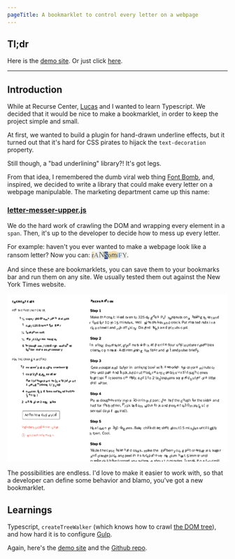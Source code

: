 ```yaml
---
pageTitle: A bookmarklet to control every letter on a webpage
---
```

## Tl;dr

Here is the [demo site](https://letter-messer-upper.surge.sh/). Or just click
<a href="javascript:(function()%7B%22use%20strict%22%3B%0A%2F%2F%20WRAPPER%0Afunction%20textFilter(node)%20%7B%0A%20%20%20%20if%20(%5B%0A%20%20%20%20%20%20%20%20'p'%2C%0A%20%20%20%20%20%20%20%20'span'%2C%0A%20%20%20%20%20%20%20%20'label'%2C%0A%20%20%20%20%20%20%20%20'a'%2C%0A%20%20%20%20%20%20%20%20'h1'%2C%0A%20%20%20%20%20%20%20%20'h2'%2C%0A%20%20%20%20%20%20%20%20'h3'%2C%0A%20%20%20%20%20%20%20%20'h4'%2C%0A%20%20%20%20%20%20%20%20'h5'%2C%0A%20%20%20%20%20%20%20%20'h6'%2C%0A%20%20%20%20%20%20%20%20'td'%2C%0A%20%20%20%20%20%20%20%20'li'%2C%0A%20%20%20%20%20%20%20%20'section'%2C%0A%20%20%20%20%20%20%20%20'div'%2C%0A%20%20%20%20%20%20%20%20'input'%2C%0A%20%20%20%20%20%20%20%20'button'%2C%0A%20%20%20%20%20%20%20%20'label'%2C%0A%20%20%20%20%20%20%20%20'b'%2C%0A%20%20%20%20%20%20%20%20'strong'%2C%0A%20%20%20%20%20%20%20%20'em'%2C%0A%20%20%20%20%20%20%20%20'pre'%2C%0A%20%20%20%20%20%20%20%20'footer'%2C%0A%20%20%20%20%20%20%20%20'cite'%2C%0A%20%20%20%20%20%20%20%20'time'%2C%0A%20%20%20%20%20%20%20%20'abbr'%2C%0A%20%20%20%20%20%20%20%20'del'%2C%0A%20%20%20%20%20%20%20%20'sub'%2C%0A%20%20%20%20%20%20%20%20'dd'%2C%0A%20%20%20%20%20%20%20%20'dt'%2C%0A%20%20%20%20%20%20%20%20'legend'%2C%0A%20%20%20%20%20%20%20%20'q'%2C%0A%20%20%20%20%20%20%20%20'mark'%2C%0A%20%20%20%20%20%20%20%20'samp'%2C%0A%20%20%20%20%20%20%20%20'ins'%2C%0A%20%20%20%20%20%20%20%20'var'%2C%0A%20%20%20%20%20%20%20%20'i'%2C%0A%20%20%20%20%20%20%20%20'dfn'%2C%0A%20%20%20%20%20%20%20%20'code'%0A%20%20%20%20%5D.includes(node.parentElement.localName))%20%7B%0A%20%20%20%20%20%20%20%20return%20NodeFilter.FILTER_ACCEPT%3B%0A%20%20%20%20%7D%0A%20%20%20%20else%20%7B%0A%20%20%20%20%20%20%20%20return%20NodeFilter.FILTER_SKIP%3B%0A%20%20%20%20%7D%0A%7D%0Afunction%20getTextNodes()%20%7B%0A%20%20%20%20var%20walk%20%3D%20document.createTreeWalker(document.body%2C%20NodeFilter.SHOW_TEXT%2C%20%7B%20acceptNode%3A%20textFilter%20%7D%2C%20true)%3B%0A%20%20%20%20var%20n%2C%20a%20%3D%20%5B%5D%3B%0A%20%20%20%20while%20((n%20%3D%20walk.nextNode()))%0A%20%20%20%20%20%20%20%20a.push(n)%3B%0A%20%20%20%20return%20a%3B%0A%7D%0Afunction%20shouldWrap(className)%20%7B%0A%20%20%20%20return%20document.getElementsByClassName(className).length%20%3D%3D%3D%200%3B%0A%7D%0Afunction%20wrapCharacters(className)%20%7B%0A%20%20%20%20return%20new%20Promise((resolve%2C%20reject)%20%3D%3E%20%7B%0A%20%20%20%20%20%20%20%20%2F%2F%20Get%20all%20text%20nodes%20in%20DOM%0A%20%20%20%20%20%20%20%20let%20textNodes%20%3D%20getTextNodes()%3B%0A%20%20%20%20%20%20%20%20for%20(let%20textNode%20of%20textNodes)%20%7B%0A%20%20%20%20%20%20%20%20%20%20%20%20%2F%2F%20Split%20node%20up%20into%20individual%20letters%0A%20%20%20%20%20%20%20%20%20%20%20%20let%20text%20%3D%20textNode.textContent%3B%0A%20%20%20%20%20%20%20%20%20%20%20%20let%20textArray%20%3D%20text%3F.split('')%3B%0A%20%20%20%20%20%20%20%20%20%20%20%20%2F%2F%20Generate%20the%20new%20element%20for%20each%20letter.%0A%20%20%20%20%20%20%20%20%20%20%20%20textArray%3F.map((char)%20%3D%3E%20%7B%0A%20%20%20%20%20%20%20%20%20%20%20%20%20%20%20%20const%20elemChar%20%3D%20document.createElement('span')%3B%0A%20%20%20%20%20%20%20%20%20%20%20%20%20%20%20%20const%20isEmptySpace%20%3D%20char%20%3D%3D%3D%20'%20'%20%7C%7C%20char%20%3D%3D%3D%20'%5Cn'%3B%0A%20%20%20%20%20%20%20%20%20%20%20%20%20%20%20%20elemChar.textContent%20%3D%20char%3B%0A%20%20%20%20%20%20%20%20%20%20%20%20%20%20%20%20if%20(!isEmptySpace)%20%7B%0A%20%20%20%20%20%20%20%20%20%20%20%20%20%20%20%20%20%20%20%20elemChar.setAttribute('class'%2C%20className)%3B%0A%20%20%20%20%20%20%20%20%20%20%20%20%20%20%20%20%7D%0A%20%20%20%20%20%20%20%20%20%20%20%20%20%20%20%20textNode.parentNode%3F.insertBefore(elemChar%2C%20textNode)%3B%0A%20%20%20%20%20%20%20%20%20%20%20%20%20%20%20%20return%20elemChar%3B%0A%20%20%20%20%20%20%20%20%20%20%20%20%7D)%3B%0A%20%20%20%20%20%20%20%20%20%20%20%20textNode.parentNode%3F.removeChild(textNode)%3B%0A%20%20%20%20%20%20%20%20%7D%0A%20%20%20%20%20%20%20%20resolve(className)%3B%0A%20%20%20%20%7D)%3B%0A%7D%0Afunction%20deployWrapperFunction(className%2C%20wrapperFunc)%20%7B%0A%20%20%20%20const%20elems%20%3D%20document.getElementsByClassName(className)%3B%0A%20%20%20%20for%20(let%20index%20%3D%200%3B%20index%20%3C%20elems.length%3B%20index%2B%2B)%20%7B%0A%20%20%20%20%20%20%20%20const%20element%20%3D%20elems%5Bindex%5D%3B%0A%20%20%20%20%20%20%20%20wrapperFunc(element)%3B%0A%20%20%20%20%7D%0A%7D%0A%2F%2F%20RANSOMIFY%0Aconst%20hex2Rgb%20%3D%20function%20(hex)%20%7B%0A%20%20%20%20const%20result%20%3D%20%2F%5E%23%3F(%5Ba-f%5Cd%5D%7B2%7D)(%5Ba-f%5Cd%5D%7B2%7D)(%5Ba-f%5Cd%5D%7B2%7D)%24%2Fi.exec(hex)%3B%0A%20%20%20%20return%20result%0A%20%20%20%20%20%20%20%20%3F%20%7B%0A%20%20%20%20%20%20%20%20%20%20%20%20r%3A%20parseInt(result%5B1%5D%2C%2016)%2C%0A%20%20%20%20%20%20%20%20%20%20%20%20g%3A%20parseInt(result%5B2%5D%2C%2016)%2C%0A%20%20%20%20%20%20%20%20%20%20%20%20b%3A%20parseInt(result%5B3%5D%2C%2016)%0A%20%20%20%20%20%20%20%20%7D%0A%20%20%20%20%20%20%20%20%3A%20%7B%20r%3A%200%2C%20g%3A%200%2C%20b%3A%200%20%7D%3B%0A%7D%3B%0Afunction%20luminance(r%2C%20g%2C%20b)%20%7B%0A%20%20%20%20const%20a%20%3D%20%5Br%2C%20g%2C%20b%5D.map(function%20(v)%20%7B%0A%20%20%20%20%20%20%20%20v%20%2F%3D%20255%3B%0A%20%20%20%20%20%20%20%20return%20v%20%3C%3D%200.03928%20%3F%20v%20%2F%2012.92%20%3A%20Math.pow((v%20%2B%200.055)%20%2F%201.055%2C%202.4)%3B%0A%20%20%20%20%7D)%3B%0A%20%20%20%20return%20a%5B0%5D%20*%200.2126%20%2B%20a%5B1%5D%20*%200.7152%20%2B%20a%5B2%5D%20*%200.0722%3B%0A%7D%0Afunction%20contrast(rgb1%2C%20rgb2)%20%7B%0A%20%20%20%20const%20lum1%20%3D%20luminance(rgb1.r%2C%20rgb1.g%2C%20rgb1.b)%3B%0A%20%20%20%20const%20lum2%20%3D%20luminance(rgb2.r%2C%20rgb2.g%2C%20rgb2.b)%3B%0A%20%20%20%20const%20brightest%20%3D%20Math.max(lum1%2C%20lum2)%3B%0A%20%20%20%20const%20darkest%20%3D%20Math.min(lum1%2C%20lum2)%3B%0A%20%20%20%20return%20(brightest%20%2B%200.05)%20%2F%20(darkest%20%2B%200.05)%3B%0A%7D%0Afunction%20setFontColors(elemChar)%20%7B%0A%20%20%20%20let%20fontColor%20%3D%20randomColorGen()%3B%0A%20%20%20%20let%20fontBackgroundColor%20%3D%20randomColorGen()%3B%0A%20%20%20%20while%20(contrast(hex2Rgb(fontColor)%2C%20hex2Rgb(fontBackgroundColor))%20%3C%206)%20%7B%0A%20%20%20%20%20%20%20%20fontColor%20%3D%20randomColorGen()%3B%0A%20%20%20%20%20%20%20%20fontBackgroundColor%20%3D%20randomColorGen()%3B%0A%20%20%20%20%7D%0A%20%20%20%20elemChar.style.setProperty('color'%2C%20fontColor)%3B%0A%20%20%20%20elemChar.style.setProperty('background-color'%2C%20fontBackgroundColor)%3B%0A%7D%0Afunction%20getRandomFromArray(array)%20%7B%0A%20%20%20%20return%20array%5BMath.floor(Math.random()%20*%20array.length)%5D%3B%0A%7D%0Afunction%20randomPixelSizeGen(multiplier%2C%20sizeFloor)%20%7B%0A%20%20%20%20const%20randomNum%20%3D%20Math.floor(Math.random()%20*%20multiplier)%3B%0A%20%20%20%20return%20randomNum%20%3E%20sizeFloor%0A%20%20%20%20%20%20%20%20%3F%20randomNum.toString()%20%2B%20'px'%0A%20%20%20%20%20%20%20%20%3A%20sizeFloor.toString()%20%2B%20'px'%3B%0A%7D%0Afunction%20randomColorGen()%20%7B%0A%20%20%20%20const%20colorArray%20%3D%20%5B%0A%20%20%20%20%20%20%20%20'%23ffaf12'%2C%0A%20%20%20%20%20%20%20%20'%2334558b'%2C%0A%20%20%20%20%20%20%20%20'%234ec5a5'%2C%0A%20%20%20%20%20%20%20%20'%23565d47'%2C%0A%20%20%20%20%20%20%20%20'%23798fa8'%2C%0A%20%20%20%20%20%20%20%20'%23fd823e'%2C%0A%20%20%20%20%20%20%20%20'%23117893'%2C%0A%20%20%20%20%20%20%20%20'%23f0daa4'%2C%0A%20%20%20%20%20%20%20%20'%23eaac9d'%2C%0A%20%20%20%20%20%20%20%20'%23a2553a'%2C%0A%20%20%20%20%20%20%20%20'%2372617d'%2C%0A%20%20%20%20%20%20%20%20'%23b49c73'%2C%0A%20%20%20%20%20%20%20%20'%233b3d4b'%2C%0A%20%20%20%20%20%20%20%20'%23eff0f1'%2C%0A%20%20%20%20%20%20%20%20'%23a09d9c'%0A%20%20%20%20%5D%3B%0A%20%20%20%20return%20getRandomFromArray(colorArray)%3B%0A%7D%0Afunction%20randomFontCapitalizationGen()%20%7B%0A%20%20%20%20return%20Math.round(Math.random())%20%3D%3D%3D%201%20%3F%20'uppercase'%20%3A%20'lowercase'%3B%0A%7D%0Afunction%20randomFontGen()%20%7B%0A%20%20%20%20const%20fonts%20%3D%20%5B%0A%20%20%20%20%20%20%20%20'Agency%20FB'%2C%0A%20%20%20%20%20%20%20%20'Albertina'%2C%0A%20%20%20%20%20%20%20%20'Antiqua'%2C%0A%20%20%20%20%20%20%20%20'Architect'%2C%0A%20%20%20%20%20%20%20%20'Arial'%2C%0A%20%20%20%20%20%20%20%20'BankFuturistic'%2C%0A%20%20%20%20%20%20%20%20'BankGothic'%2C%0A%20%20%20%20%20%20%20%20'Blackletter'%2C%0A%20%20%20%20%20%20%20%20'Blagovest'%2C%0A%20%20%20%20%20%20%20%20'Calibri'%2C%0A%20%20%20%20%20%20%20%20'Comic%20Sans%20MS'%2C%0A%20%20%20%20%20%20%20%20'Consolas'%2C%0A%20%20%20%20%20%20%20%20'Courier'%2C%0A%20%20%20%20%20%20%20%20'Cursive'%2C%0A%20%20%20%20%20%20%20%20'Decorative'%2C%0A%20%20%20%20%20%20%20%20'Fantasy'%2C%0A%20%20%20%20%20%20%20%20'Fraktur'%2C%0A%20%20%20%20%20%20%20%20'Frosty'%2C%0A%20%20%20%20%20%20%20%20'Garamond'%2C%0A%20%20%20%20%20%20%20%20'Georgia'%2C%0A%20%20%20%20%20%20%20%20'Helvetica'%2C%0A%20%20%20%20%20%20%20%20'Impact'%2C%0A%20%20%20%20%20%20%20%20'Minion'%2C%0A%20%20%20%20%20%20%20%20'Modern'%2C%0A%20%20%20%20%20%20%20%20'Monospace'%2C%0A%20%20%20%20%20%20%20%20'Open%20Sans'%2C%0A%20%20%20%20%20%20%20%20'Palatino'%2C%0A%20%20%20%20%20%20%20%20'Perpetua'%2C%0A%20%20%20%20%20%20%20%20'Roman'%2C%0A%20%20%20%20%20%20%20%20'Sans-serif'%2C%0A%20%20%20%20%20%20%20%20'Serif'%2C%0A%20%20%20%20%20%20%20%20'Script'%2C%0A%20%20%20%20%20%20%20%20'Swiss'%2C%0A%20%20%20%20%20%20%20%20'Tahoma'%2C%0A%20%20%20%20%20%20%20%20'Times'%2C%0A%20%20%20%20%20%20%20%20'Times%20New%20Roman'%2C%0A%20%20%20%20%20%20%20%20'Tw%20Cen%20MT'%2C%0A%20%20%20%20%20%20%20%20'Verdana'%0A%20%20%20%20%5D%3B%0A%20%20%20%20return%20getRandomFromArray(fonts)%3B%0A%7D%0Afunction%20randomRotationGen()%20%7B%0A%20%20%20%20return%20%60rotate(%24%7BMath.random()%20*%204%20-%20Math.random()%20*%204%7Ddeg)%60%3B%0A%7D%0Afunction%20ransomify(spanEl)%20%7B%0A%20%20%20%20setFontColors(spanEl)%3B%0A%20%20%20%20spanEl.style.setProperty('font-family'%2C%20randomFontGen())%3B%0A%20%20%20%20spanEl.style.setProperty('text-transform'%2C%20randomFontCapitalizationGen())%3B%0A%20%20%20%20spanEl.style.setProperty('top'%2C%20randomPixelSizeGen(3%2C%201))%3B%0A%20%20%20%20spanEl.style.setProperty('left'%2C%20randomPixelSizeGen(3%2C%201))%3B%0A%20%20%20%20spanEl.style.setProperty('right'%2C%20randomPixelSizeGen(3%2C%201))%3B%0A%20%20%20%20spanEl.style.setProperty('bottom'%2C%20randomPixelSizeGen(3%2C%201))%3B%0A%20%20%20%20spanEl.style.setProperty('font-size'%2C%20randomPixelSizeGen(20%2C%2015))%3B%0A%20%20%20%20spanEl.style.setProperty('transform'%2C%20randomRotationGen())%3B%0A%20%20%20%20spanEl.style.setProperty('display'%2C%20'inline-block')%3B%0A%20%20%20%20spanEl.style.setProperty('padding'%2C%20'0%201px%3B')%3B%0A%20%20%20%20spanEl.style.setProperty('box-shadow'%2C%20'0px%201px%200px%200px%20%230000003')%3B%0A%7D%0Aasync%20function%20ransomifyAll(className)%20%7B%0A%20%20%20%20if%20(shouldWrap(className))%20%7B%0A%20%20%20%20%20%20%20%20await%20wrapCharacters(className)%3B%0A%20%20%20%20%20%20%20%20deployWrapperFunction(className%2C%20ransomify)%3B%0A%20%20%20%20%7D%0A%20%20%20%20else%20%7B%0A%20%20%20%20%20%20%20%20deployWrapperFunction(className%2C%20ransomify)%3B%0A%20%20%20%20%7D%0A%7D%0A%2F%2F%20SLOWLY%20LOSE%20IT%0Afunction%20getRandomDistance()%20%7B%0A%20%20%20%20const%20factor%20%3D%204%3B%0A%20%20%20%20let%20num%20%3D%20Math.random()%20*%20factor%3B%0A%20%20%20%20num%20*%3D%20Math.floor(Math.random()%20*%202)%20%3D%3D%3D%201%20%3F%201%20%3A%20-1%3B%0A%20%20%20%20return%20num%3B%0A%7D%0Afunction%20moveRandomly(el)%20%7B%0A%20%20%20%20const%20directions%20%3D%20%5B'top'%2C%20'left'%5D%3B%0A%20%20%20%20for%20(const%20prop%20of%20directions)%20%7B%0A%20%20%20%20%20%20%20%20const%20pos%20%3D%20el.style%5Bprop%5D%3B%0A%20%20%20%20%20%20%20%20const%20pos_%20%3D%20parseInt(pos.substr(0%2C%20pos.length%20-%202))%20%2B%20getRandomDistance()%3B%0A%20%20%20%20%20%20%20%20el.style.setProperty(prop%2C%20%60%24%7Bpos_%7Dpx%60)%3B%0A%20%20%20%20%7D%0A%7D%0Afunction%20genRandomMoves(className)%20%7B%0A%20%20%20%20const%20elems%20%3D%20document.getElementsByClassName(className)%3B%0A%20%20%20%20window.setInterval(function%20()%20%7B%0A%20%20%20%20%20%20%20%20const%20el%20%3D%20elems%5BMath.floor(Math.random()%20*%20elems.length)%5D%3B%0A%20%20%20%20%20%20%20%20moveRandomly(el)%3B%0A%20%20%20%20%20%20%20%20console.log('Moved%20element')%3B%0A%20%20%20%20%20%20%20%20console.log(el.style.getPropertyValue('top')%20%3D%3D%3D%20'')%3B%0A%20%20%20%20%7D%2C%205)%3B%0A%7D%0Afunction%20slowlyLoseIt(spanEl)%20%7B%0A%20%20%20%20spanEl.style.setProperty('position'%2C%20'relative')%3B%0A%20%20%20%20spanEl.style.setProperty('top'%2C%20'0px')%3B%0A%20%20%20%20spanEl.style.setProperty('left'%2C%20'0px')%3B%0A%7D%0Aasync%20function%20slowlyLoseItAll(className)%20%7B%0A%20%20%20%20if%20(shouldWrap(className))%20%7B%0A%20%20%20%20%20%20%20%20await%20wrapCharacters(className)%3B%0A%20%20%20%20%20%20%20%20deployWrapperFunction(className%2C%20slowlyLoseIt)%3B%0A%20%20%20%20%20%20%20%20genRandomMoves(className)%3B%0A%20%20%20%20%7D%0A%20%20%20%20else%20%7B%0A%20%20%20%20%20%20%20%20deployWrapperFunction(className%2C%20slowlyLoseIt)%3B%0A%20%20%20%20%20%20%20%20genRandomMoves(className)%3B%0A%20%20%20%20%7D%0A%7D%0AslowlyLoseItAll('all-chars')%3B%7D)()%3B">here</a>.

---

## Introduction

While at Recurse Center, [Lucas](https://github.com/lu-cashmoney) and I wanted to learn Typescript. We decided that it would be nice to make a bookmarklet, in order to keep the project simple and small.

At first, we wanted to build a plugin for hand-drawn underline effects, but it turned out that it's hard for CSS pirates to hijack the `text-decoration` property.

Still though, a "bad underlining" library?! It's got legs.

From that idea, I remembered the dumb viral web thing [Font Bomb](https://fontbomb.ilex.ca/), and, inspired, we decided to write a library that could make every letter on a webpage manipulable. The marketing department came up this name:

### [letter-messer-upper.js](https://github.com/willthedeveloper/letter-messer-upper)

We do the hard work of crawling the DOM and wrapping every element in a `span`. Then, it's up to the developer to decide how to mess up every letter.

For example: haven't you ever wanted to make a webpage look like a ransom letter? Now you can: <a href="javascript:(function()%7B%22use%20strict%22%3B%0A%2F%2F%20WRAPPER%0Afunction%20textFilter(node)%20%7B%0A%20%20%20%20if%20(%5B%0A%20%20%20%20%20%20%20%20'p'%2C%0A%20%20%20%20%20%20%20%20'span'%2C%0A%20%20%20%20%20%20%20%20'label'%2C%0A%20%20%20%20%20%20%20%20'a'%2C%0A%20%20%20%20%20%20%20%20'h1'%2C%0A%20%20%20%20%20%20%20%20'h2'%2C%0A%20%20%20%20%20%20%20%20'h3'%2C%0A%20%20%20%20%20%20%20%20'h4'%2C%0A%20%20%20%20%20%20%20%20'h5'%2C%0A%20%20%20%20%20%20%20%20'h6'%2C%0A%20%20%20%20%20%20%20%20'td'%2C%0A%20%20%20%20%20%20%20%20'li'%2C%0A%20%20%20%20%20%20%20%20'section'%2C%0A%20%20%20%20%20%20%20%20'div'%2C%0A%20%20%20%20%20%20%20%20'input'%2C%0A%20%20%20%20%20%20%20%20'button'%2C%0A%20%20%20%20%20%20%20%20'label'%2C%0A%20%20%20%20%20%20%20%20'b'%2C%0A%20%20%20%20%20%20%20%20'strong'%2C%0A%20%20%20%20%20%20%20%20'em'%2C%0A%20%20%20%20%20%20%20%20'pre'%2C%0A%20%20%20%20%20%20%20%20'footer'%2C%0A%20%20%20%20%20%20%20%20'cite'%2C%0A%20%20%20%20%20%20%20%20'time'%2C%0A%20%20%20%20%20%20%20%20'abbr'%2C%0A%20%20%20%20%20%20%20%20'del'%2C%0A%20%20%20%20%20%20%20%20'sub'%2C%0A%20%20%20%20%20%20%20%20'dd'%2C%0A%20%20%20%20%20%20%20%20'dt'%2C%0A%20%20%20%20%20%20%20%20'legend'%2C%0A%20%20%20%20%20%20%20%20'q'%2C%0A%20%20%20%20%20%20%20%20'mark'%2C%0A%20%20%20%20%20%20%20%20'samp'%2C%0A%20%20%20%20%20%20%20%20'ins'%2C%0A%20%20%20%20%20%20%20%20'var'%2C%0A%20%20%20%20%20%20%20%20'i'%2C%0A%20%20%20%20%20%20%20%20'dfn'%2C%0A%20%20%20%20%20%20%20%20'code'%0A%20%20%20%20%5D.includes(node.parentElement.localName))%20%7B%0A%20%20%20%20%20%20%20%20return%20NodeFilter.FILTER_ACCEPT%3B%0A%20%20%20%20%7D%0A%20%20%20%20else%20%7B%0A%20%20%20%20%20%20%20%20return%20NodeFilter.FILTER_SKIP%3B%0A%20%20%20%20%7D%0A%7D%0Afunction%20getTextNodes()%20%7B%0A%20%20%20%20var%20walk%20%3D%20document.createTreeWalker(document.body%2C%20NodeFilter.SHOW_TEXT%2C%20%7B%20acceptNode%3A%20textFilter%20%7D%2C%20true)%3B%0A%20%20%20%20var%20n%2C%20a%20%3D%20%5B%5D%3B%0A%20%20%20%20while%20((n%20%3D%20walk.nextNode()))%0A%20%20%20%20%20%20%20%20a.push(n)%3B%0A%20%20%20%20return%20a%3B%0A%7D%0Afunction%20shouldWrap(className)%20%7B%0A%20%20%20%20return%20document.getElementsByClassName(className).length%20%3D%3D%3D%200%3B%0A%7D%0Afunction%20wrapCharacters(className)%20%7B%0A%20%20%20%20return%20new%20Promise((resolve%2C%20reject)%20%3D%3E%20%7B%0A%20%20%20%20%20%20%20%20%2F%2F%20Get%20all%20text%20nodes%20in%20DOM%0A%20%20%20%20%20%20%20%20let%20textNodes%20%3D%20getTextNodes()%3B%0A%20%20%20%20%20%20%20%20for%20(let%20textNode%20of%20textNodes)%20%7B%0A%20%20%20%20%20%20%20%20%20%20%20%20%2F%2F%20Split%20node%20up%20into%20individual%20letters%0A%20%20%20%20%20%20%20%20%20%20%20%20let%20text%20%3D%20textNode.textContent%3B%0A%20%20%20%20%20%20%20%20%20%20%20%20let%20textArray%20%3D%20text%3F.split('')%3B%0A%20%20%20%20%20%20%20%20%20%20%20%20%2F%2F%20Generate%20the%20new%20element%20for%20each%20letter.%0A%20%20%20%20%20%20%20%20%20%20%20%20textArray%3F.map((char)%20%3D%3E%20%7B%0A%20%20%20%20%20%20%20%20%20%20%20%20%20%20%20%20const%20elemChar%20%3D%20document.createElement('span')%3B%0A%20%20%20%20%20%20%20%20%20%20%20%20%20%20%20%20const%20isEmptySpace%20%3D%20char%20%3D%3D%3D%20'%20'%20%7C%7C%20char%20%3D%3D%3D%20'%5Cn'%3B%0A%20%20%20%20%20%20%20%20%20%20%20%20%20%20%20%20elemChar.textContent%20%3D%20char%3B%0A%20%20%20%20%20%20%20%20%20%20%20%20%20%20%20%20if%20(!isEmptySpace)%20%7B%0A%20%20%20%20%20%20%20%20%20%20%20%20%20%20%20%20%20%20%20%20elemChar.setAttribute('class'%2C%20className)%3B%0A%20%20%20%20%20%20%20%20%20%20%20%20%20%20%20%20%7D%0A%20%20%20%20%20%20%20%20%20%20%20%20%20%20%20%20textNode.parentNode%3F.insertBefore(elemChar%2C%20textNode)%3B%0A%20%20%20%20%20%20%20%20%20%20%20%20%20%20%20%20return%20elemChar%3B%0A%20%20%20%20%20%20%20%20%20%20%20%20%7D)%3B%0A%20%20%20%20%20%20%20%20%20%20%20%20textNode.parentNode%3F.removeChild(textNode)%3B%0A%20%20%20%20%20%20%20%20%7D%0A%20%20%20%20%20%20%20%20resolve(className)%3B%0A%20%20%20%20%7D)%3B%0A%7D%0Afunction%20deployWrapperFunction(className%2C%20wrapperFunc)%20%7B%0A%20%20%20%20const%20elems%20%3D%20document.getElementsByClassName(className)%3B%0A%20%20%20%20for%20(let%20index%20%3D%200%3B%20index%20%3C%20elems.length%3B%20index%2B%2B)%20%7B%0A%20%20%20%20%20%20%20%20const%20element%20%3D%20elems%5Bindex%5D%3B%0A%20%20%20%20%20%20%20%20wrapperFunc(element)%3B%0A%20%20%20%20%7D%0A%7D%0A%2F%2F%20RANSOMIFY%0Aconst%20hex2Rgb%20%3D%20function%20(hex)%20%7B%0A%20%20%20%20const%20result%20%3D%20%2F%5E%23%3F(%5Ba-f%5Cd%5D%7B2%7D)(%5Ba-f%5Cd%5D%7B2%7D)(%5Ba-f%5Cd%5D%7B2%7D)%24%2Fi.exec(hex)%3B%0A%20%20%20%20return%20result%0A%20%20%20%20%20%20%20%20%3F%20%7B%0A%20%20%20%20%20%20%20%20%20%20%20%20r%3A%20parseInt(result%5B1%5D%2C%2016)%2C%0A%20%20%20%20%20%20%20%20%20%20%20%20g%3A%20parseInt(result%5B2%5D%2C%2016)%2C%0A%20%20%20%20%20%20%20%20%20%20%20%20b%3A%20parseInt(result%5B3%5D%2C%2016)%0A%20%20%20%20%20%20%20%20%7D%0A%20%20%20%20%20%20%20%20%3A%20%7B%20r%3A%200%2C%20g%3A%200%2C%20b%3A%200%20%7D%3B%0A%7D%3B%0Afunction%20luminance(r%2C%20g%2C%20b)%20%7B%0A%20%20%20%20const%20a%20%3D%20%5Br%2C%20g%2C%20b%5D.map(function%20(v)%20%7B%0A%20%20%20%20%20%20%20%20v%20%2F%3D%20255%3B%0A%20%20%20%20%20%20%20%20return%20v%20%3C%3D%200.03928%20%3F%20v%20%2F%2012.92%20%3A%20Math.pow((v%20%2B%200.055)%20%2F%201.055%2C%202.4)%3B%0A%20%20%20%20%7D)%3B%0A%20%20%20%20return%20a%5B0%5D%20*%200.2126%20%2B%20a%5B1%5D%20*%200.7152%20%2B%20a%5B2%5D%20*%200.0722%3B%0A%7D%0Afunction%20contrast(rgb1%2C%20rgb2)%20%7B%0A%20%20%20%20const%20lum1%20%3D%20luminance(rgb1.r%2C%20rgb1.g%2C%20rgb1.b)%3B%0A%20%20%20%20const%20lum2%20%3D%20luminance(rgb2.r%2C%20rgb2.g%2C%20rgb2.b)%3B%0A%20%20%20%20const%20brightest%20%3D%20Math.max(lum1%2C%20lum2)%3B%0A%20%20%20%20const%20darkest%20%3D%20Math.min(lum1%2C%20lum2)%3B%0A%20%20%20%20return%20(brightest%20%2B%200.05)%20%2F%20(darkest%20%2B%200.05)%3B%0A%7D%0Afunction%20setFontColors(elemChar)%20%7B%0A%20%20%20%20let%20fontColor%20%3D%20randomColorGen()%3B%0A%20%20%20%20let%20fontBackgroundColor%20%3D%20randomColorGen()%3B%0A%20%20%20%20while%20(contrast(hex2Rgb(fontColor)%2C%20hex2Rgb(fontBackgroundColor))%20%3C%206)%20%7B%0A%20%20%20%20%20%20%20%20fontColor%20%3D%20randomColorGen()%3B%0A%20%20%20%20%20%20%20%20fontBackgroundColor%20%3D%20randomColorGen()%3B%0A%20%20%20%20%7D%0A%20%20%20%20elemChar.style.setProperty('color'%2C%20fontColor)%3B%0A%20%20%20%20elemChar.style.setProperty('background-color'%2C%20fontBackgroundColor)%3B%0A%7D%0Afunction%20getRandomFromArray(array)%20%7B%0A%20%20%20%20return%20array%5BMath.floor(Math.random()%20*%20array.length)%5D%3B%0A%7D%0Afunction%20randomPixelSizeGen(multiplier%2C%20sizeFloor)%20%7B%0A%20%20%20%20const%20randomNum%20%3D%20Math.floor(Math.random()%20*%20multiplier)%3B%0A%20%20%20%20return%20randomNum%20%3E%20sizeFloor%0A%20%20%20%20%20%20%20%20%3F%20randomNum.toString()%20%2B%20'px'%0A%20%20%20%20%20%20%20%20%3A%20sizeFloor.toString()%20%2B%20'px'%3B%0A%7D%0Afunction%20randomColorGen()%20%7B%0A%20%20%20%20const%20colorArray%20%3D%20%5B%0A%20%20%20%20%20%20%20%20'%23ffaf12'%2C%0A%20%20%20%20%20%20%20%20'%2334558b'%2C%0A%20%20%20%20%20%20%20%20'%234ec5a5'%2C%0A%20%20%20%20%20%20%20%20'%23565d47'%2C%0A%20%20%20%20%20%20%20%20'%23798fa8'%2C%0A%20%20%20%20%20%20%20%20'%23fd823e'%2C%0A%20%20%20%20%20%20%20%20'%23117893'%2C%0A%20%20%20%20%20%20%20%20'%23f0daa4'%2C%0A%20%20%20%20%20%20%20%20'%23eaac9d'%2C%0A%20%20%20%20%20%20%20%20'%23a2553a'%2C%0A%20%20%20%20%20%20%20%20'%2372617d'%2C%0A%20%20%20%20%20%20%20%20'%23b49c73'%2C%0A%20%20%20%20%20%20%20%20'%233b3d4b'%2C%0A%20%20%20%20%20%20%20%20'%23eff0f1'%2C%0A%20%20%20%20%20%20%20%20'%23a09d9c'%0A%20%20%20%20%5D%3B%0A%20%20%20%20return%20getRandomFromArray(colorArray)%3B%0A%7D%0Afunction%20randomFontCapitalizationGen()%20%7B%0A%20%20%20%20return%20Math.round(Math.random())%20%3D%3D%3D%201%20%3F%20'uppercase'%20%3A%20'lowercase'%3B%0A%7D%0Afunction%20randomFontGen()%20%7B%0A%20%20%20%20const%20fonts%20%3D%20%5B%0A%20%20%20%20%20%20%20%20'Agency%20FB'%2C%0A%20%20%20%20%20%20%20%20'Albertina'%2C%0A%20%20%20%20%20%20%20%20'Antiqua'%2C%0A%20%20%20%20%20%20%20%20'Architect'%2C%0A%20%20%20%20%20%20%20%20'Arial'%2C%0A%20%20%20%20%20%20%20%20'BankFuturistic'%2C%0A%20%20%20%20%20%20%20%20'BankGothic'%2C%0A%20%20%20%20%20%20%20%20'Blackletter'%2C%0A%20%20%20%20%20%20%20%20'Blagovest'%2C%0A%20%20%20%20%20%20%20%20'Calibri'%2C%0A%20%20%20%20%20%20%20%20'Comic%20Sans%20MS'%2C%0A%20%20%20%20%20%20%20%20'Consolas'%2C%0A%20%20%20%20%20%20%20%20'Courier'%2C%0A%20%20%20%20%20%20%20%20'Cursive'%2C%0A%20%20%20%20%20%20%20%20'Decorative'%2C%0A%20%20%20%20%20%20%20%20'Fantasy'%2C%0A%20%20%20%20%20%20%20%20'Fraktur'%2C%0A%20%20%20%20%20%20%20%20'Frosty'%2C%0A%20%20%20%20%20%20%20%20'Garamond'%2C%0A%20%20%20%20%20%20%20%20'Georgia'%2C%0A%20%20%20%20%20%20%20%20'Helvetica'%2C%0A%20%20%20%20%20%20%20%20'Impact'%2C%0A%20%20%20%20%20%20%20%20'Minion'%2C%0A%20%20%20%20%20%20%20%20'Modern'%2C%0A%20%20%20%20%20%20%20%20'Monospace'%2C%0A%20%20%20%20%20%20%20%20'Open%20Sans'%2C%0A%20%20%20%20%20%20%20%20'Palatino'%2C%0A%20%20%20%20%20%20%20%20'Perpetua'%2C%0A%20%20%20%20%20%20%20%20'Roman'%2C%0A%20%20%20%20%20%20%20%20'Sans-serif'%2C%0A%20%20%20%20%20%20%20%20'Serif'%2C%0A%20%20%20%20%20%20%20%20'Script'%2C%0A%20%20%20%20%20%20%20%20'Swiss'%2C%0A%20%20%20%20%20%20%20%20'Tahoma'%2C%0A%20%20%20%20%20%20%20%20'Times'%2C%0A%20%20%20%20%20%20%20%20'Times%20New%20Roman'%2C%0A%20%20%20%20%20%20%20%20'Tw%20Cen%20MT'%2C%0A%20%20%20%20%20%20%20%20'Verdana'%0A%20%20%20%20%5D%3B%0A%20%20%20%20return%20getRandomFromArray(fonts)%3B%0A%7D%0Afunction%20randomRotationGen()%20%7B%0A%20%20%20%20return%20%60rotate(%24%7BMath.random()%20*%204%20-%20Math.random()%20*%204%7Ddeg)%60%3B%0A%7D%0Afunction%20ransomify(spanEl)%20%7B%0A%20%20%20%20setFontColors(spanEl)%3B%0A%20%20%20%20spanEl.style.setProperty('font-family'%2C%20randomFontGen())%3B%0A%20%20%20%20spanEl.style.setProperty('text-transform'%2C%20randomFontCapitalizationGen())%3B%0A%20%20%20%20spanEl.style.setProperty('top'%2C%20randomPixelSizeGen(3%2C%201))%3B%0A%20%20%20%20spanEl.style.setProperty('left'%2C%20randomPixelSizeGen(3%2C%201))%3B%0A%20%20%20%20spanEl.style.setProperty('right'%2C%20randomPixelSizeGen(3%2C%201))%3B%0A%20%20%20%20spanEl.style.setProperty('bottom'%2C%20randomPixelSizeGen(3%2C%201))%3B%0A%20%20%20%20spanEl.style.setProperty('font-size'%2C%20randomPixelSizeGen(20%2C%2015))%3B%0A%20%20%20%20spanEl.style.setProperty('transform'%2C%20randomRotationGen())%3B%0A%20%20%20%20spanEl.style.setProperty('display'%2C%20'inline-block')%3B%0A%20%20%20%20spanEl.style.setProperty('padding'%2C%20'0%201px%3B')%3B%0A%20%20%20%20spanEl.style.setProperty('box-shadow'%2C%20'0px%201px%200px%200px%20%230000003')%3B%0A%7D%0Aasync%20function%20ransomifyAll(className)%20%7B%0A%20%20%20%20if%20(shouldWrap(className))%20%7B%0A%20%20%20%20%20%20%20%20await%20wrapCharacters(className)%3B%0A%20%20%20%20%20%20%20%20deployWrapperFunction(className%2C%20ransomify)%3B%0A%20%20%20%20%7D%0A%20%20%20%20else%20%7B%0A%20%20%20%20%20%20%20%20deployWrapperFunction(className%2C%20ransomify)%3B%0A%20%20%20%20%7D%0A%7D%0A%2F%2F%20SLOWLY%20LOSE%20IT%0Afunction%20getRandomDistance()%20%7B%0A%20%20%20%20const%20factor%20%3D%204%3B%0A%20%20%20%20let%20num%20%3D%20Math.random()%20*%20factor%3B%0A%20%20%20%20num%20*%3D%20Math.floor(Math.random()%20*%202)%20%3D%3D%3D%201%20%3F%201%20%3A%20-1%3B%0A%20%20%20%20return%20num%3B%0A%7D%0Afunction%20moveRandomly(el)%20%7B%0A%20%20%20%20const%20directions%20%3D%20%5B'top'%2C%20'left'%5D%3B%0A%20%20%20%20for%20(const%20prop%20of%20directions)%20%7B%0A%20%20%20%20%20%20%20%20const%20pos%20%3D%20el.style%5Bprop%5D%3B%0A%20%20%20%20%20%20%20%20const%20pos_%20%3D%20parseInt(pos.substr(0%2C%20pos.length%20-%202))%20%2B%20getRandomDistance()%3B%0A%20%20%20%20%20%20%20%20el.style.setProperty(prop%2C%20%60%24%7Bpos_%7Dpx%60)%3B%0A%20%20%20%20%7D%0A%7D%0Afunction%20genRandomMoves(className)%20%7B%0A%20%20%20%20const%20elems%20%3D%20document.getElementsByClassName(className)%3B%0A%20%20%20%20window.setInterval(function%20()%20%7B%0A%20%20%20%20%20%20%20%20const%20el%20%3D%20elems%5BMath.floor(Math.random()%20*%20elems.length)%5D%3B%0A%20%20%20%20%20%20%20%20moveRandomly(el)%3B%0A%20%20%20%20%20%20%20%20console.log('Moved%20element')%3B%0A%20%20%20%20%20%20%20%20console.log(el.style.getPropertyValue('top')%20%3D%3D%3D%20'')%3B%0A%20%20%20%20%7D%2C%205)%3B%0A%7D%0Afunction%20slowlyLoseIt(spanEl)%20%7B%0A%20%20%20%20spanEl.style.setProperty('position'%2C%20'relative')%3B%0A%20%20%20%20spanEl.style.setProperty('top'%2C%20'0px')%3B%0A%20%20%20%20spanEl.style.setProperty('left'%2C%20'0px')%3B%0A%7D%0Aasync%20function%20slowlyLoseItAll(className)%20%7B%0A%20%20%20%20if%20(shouldWrap(className))%20%7B%0A%20%20%20%20%20%20%20%20await%20wrapCharacters(className)%3B%0A%20%20%20%20%20%20%20%20deployWrapperFunction(className%2C%20slowlyLoseIt)%3B%0A%20%20%20%20%20%20%20%20genRandomMoves(className)%3B%0A%20%20%20%20%7D%0A%20%20%20%20else%20%7B%0A%20%20%20%20%20%20%20%20deployWrapperFunction(className%2C%20slowlyLoseIt)%3B%0A%20%20%20%20%20%20%20%20genRandomMoves(className)%3B%0A%20%20%20%20%7D%0A%7D%0AransomifyAll('all-chars')%3B%7D)()%3B">
<span style="
                                    color: rgb(59, 61, 75);
                                    background-color: rgb(240, 218, 164);
                                    font-family: 'Tw Cen MT';
                                    text-transform: lowercase;
                                    top: 2px;
                                    left: 2px;
                                    right: 1px;
                                    bottom: 1px;
                                    font-size: 15px;
                                    transform: rotate(-0.285048deg);
                                    display: inline-block;
                                ">r</span><span style="
                                    color: rgb(86, 93, 71);
                                    background-color: rgb(239, 240, 241);
                                    font-family: Modern;
                                    text-transform: uppercase;
                                    top: 1px;
                                    left: 1px;
                                    right: 1px;
                                    bottom: 1px;
                                    font-size: 15px;
                                    transform: rotate(2.24228deg);
                                    display: inline-block;
                                ">a</span><span style="
                                    color: rgb(86, 93, 71);
                                    background-color: rgb(239, 240, 241);
                                    font-family: Consolas;
                                    text-transform: uppercase;
                                    top: 1px;
                                    left: 1px;
                                    right: 1px;
                                    bottom: 1px;
                                    font-size: 18px;
                                    transform: rotate(1.13623deg);
                                    display: inline-block;
                                ">n</span><span style="
                                    color: rgb(239, 240, 241);
                                    background-color: rgb(52, 85, 139);
                                    font-family: BankGothic;
                                    text-transform: uppercase;
                                    top: 1px;
                                    left: 1px;
                                    right: 1px;
                                    bottom: 1px;
                                    font-size: 15px;
                                    transform: rotate(-0.0201059deg);
                                    display: inline-block;
                                ">s</span><span style="
                                    color: rgb(59, 61, 75);
                                    background-color: rgb(240, 218, 164);
                                    font-family: Roman;
                                    text-transform: lowercase;
                                    top: 2px;
                                    left: 1px;
                                    right: 2px;
                                    bottom: 2px;
                                    font-size: 15px;
                                    transform: rotate(-1.48498deg);
                                    display: inline-block;
                                ">o</span><span style="
                                    color: rgb(59, 61, 75);
                                    background-color: rgb(240, 218, 164);
                                    font-family: Arial;
                                    text-transform: lowercase;
                                    top: 2px;
                                    left: 1px;
                                    right: 1px;
                                    bottom: 1px;
                                    font-size: 15px;
                                    transform: rotate(3.64499deg);
                                    display: inline-block;
                                ">m</span><span style="
                                    color: rgb(52, 85, 139);
                                    background-color: rgb(239, 240, 241);
                                    font-family: Decorative;
                                    text-transform: lowercase;
                                    top: 1px;
                                    left: 1px;
                                    right: 2px;
                                    bottom: 1px;
                                    font-size: 15px;
                                    transform: rotate(-0.711941deg);
                                    display: inline-block;
                                ">i</span><span style="
                                    color: rgb(52, 85, 139);
                                    background-color: rgb(239, 240, 241);
                                    font-family: Times;
                                    text-transform: uppercase;
                                    top: 1px;
                                    left: 1px;
                                    right: 1px;
                                    bottom: 2px;
                                    font-size: 15px;
                                    transform: rotate(-3.33679deg);
                                    display: inline-block;
                                ">f</span><span style="
                                    color: rgb(86, 93, 71);
                                    background-color: rgb(239, 240, 241);
                                    font-family: Albertina;
                                    text-transform: uppercase;
                                    top: 1px;
                                    left: 1px;
                                    right: 1px;
                                    bottom: 1px;
                                    font-size: 15px;
                                    transform: rotate(-2.66254deg);
                                    display: inline-block;
                                ">y</span></a>.

And since these are bookmarklets, you can save them to your bookmarks bar and run them on any site. We usually tested them out against the New York Times website.

![a bad-looking new york times](nytimes.png)

The possibilities are endless. I'd love to make it easier to work with, so that a developer can define some behavior and blamo, you've got a new bookmarklet.

## Learnings

Typescript, `createTreeWalker` (which knows how to crawl [the DOM tree](https://developer.mozilla.org/en-US/docs/Web/API/Document/createTreeWalker)), and how hard it is to configure [Gulp](https://gulpjs.com/).

Again, here's the [demo site](https://letter-messer-upper.surge.sh/) and the [Github repo](https://github.com/willthedeveloper/letter-messer-upper).
